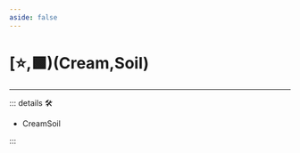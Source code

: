 ```yaml
---
aside: false
---
```

# [⭐,🟩)(<labor>Cream</labor>,<ekos>Soil</ekos>)

---

<!-- =================================================== -->
<!-- =================================================== -->
<!-- =================================================== -->
<!-- =================================================== -->
<!-- =================================================== -->
::: details 🛠

- CreamSoil

:::
